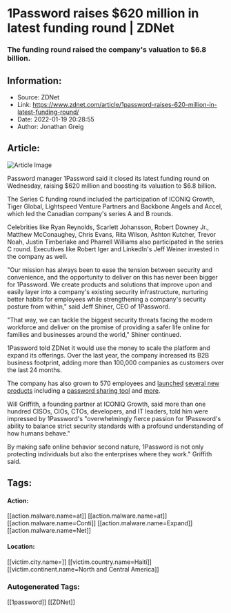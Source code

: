 # 1Password raises $620 million in latest funding round | ZDNet
### The funding round raised the company's valuation to $6.8 billion.

## Information:
+ Source: ZDNet
+ Link: https://www.zdnet.com/article/1password-raises-620-million-in-latest-funding-round/
+ Date: 2022-01-19 20:28:55
+ Author: Jonathan Greig


## Article:
![Article Image](https://www.zdnet.com/a/img/resize/2453f478bd73eec40c77126e1e270df7cfbd21d3/2021/10/12/1d850aaa-6371-48ff-97ac-59fcdb63ee53/1password.jpg?width=770&height=578&fit=crop&auto=webp)

Password manager 1Password said it closed its latest funding round on Wednesday, raising $620 million and boosting its valuation to $6.8 billion.

The Series C funding round included the participation of ICONIQ Growth, Tiger Global, Lightspeed Venture Partners and Backbone Angels and Accel, which led the Canadian company's series A and B rounds. 

Celebrities like Ryan Reynolds, Scarlett Johansson, Robert Downey Jr., Matthew McConaughey, Chris Evans, Rita Wilson, Ashton Kutcher, Trevor Noah, Justin Timberlake and Pharrell Williams also participated in the series C round. Executives like Robert Iger and LinkedIn's Jeff Weiner invested in the company as well. 

"Our mission has always been to ease the tension between security and convenience, and the opportunity to deliver on this has never been bigger for 1Password. We create products and solutions that improve upon and easily layer into a company's existing security infrastructure, nurturing better habits for employees while strengthening a company's security posture from within," said Jeff Shiner, CEO of 1Password.

"That way, we can tackle the biggest security threats facing the modern workforce and deliver on the promise of providing a safer life online for families and businesses around the world," Shiner continued.

1Password told ZDNet it would use the money to scale the platform and expand its offerings. Over the last year, the company increased its B2B business footprint, adding more than 100,000 companies as customers over the last 24 months. 

The company has also grown to 570 employees and [launched](https://www.zdnet.com/article/1password-partners-with-fastmail-for-masked-email-project-allowing-users-to-generate-email-aliases/) [several new products](https://www.zdnet.com/article/big-changes-to-1password-in-the-browser-as-it-adds-biometric-unlocking/) including a [password sharing tool](https://www.zdnet.com/article/1password-unveils-secure-sharing-tool-for-businesses-and-families/) and [more](https://www.zdnet.com/article/1password-releases-full-featured-linux-desktop-application/). 






Will Griffith, a founding partner at ICONIQ Growth, said more than one hundred CISOs, CIOs, CTOs, developers, and IT leaders, told him were impressed by 1Password's "overwhelmingly fierce passion for 1Password's ability to balance strict security standards with a profound understanding of how humans behave." 

By making safe online behavior second nature, 1Password is not only protecting individuals but also the enterprises where they work." Griffith said. 





## Tags:

#### Action:
[[action.malware.name=at]] [[action.malware.name=at]] [[action.malware.name=Conti]] [[action.malware.name=Expand]] [[action.malware.name=Net]]

#### Location:
[[victim.city.name=]] [[victim.country.name=Haiti]] [[victim.continent.name=North and Central America]]

### Autogenerated Tags:
[[1password]] [[ZDNet]]

